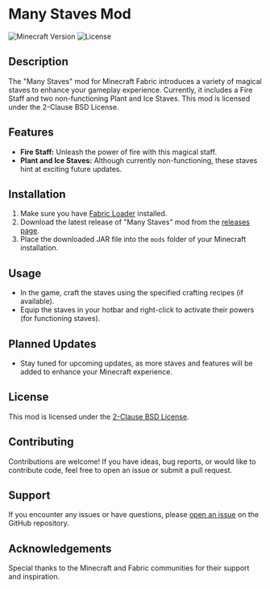 # Many Staves Mod

![Minecraft Version](https://img.shields.io/badge/Minecraft-1.20.2-green)
![License](https://img.shields.io/badge/License-BSD%202--Clause-blue)

## Description

The "Many Staves" mod for Minecraft Fabric introduces a variety of magical staves to enhance your gameplay experience. Currently, it includes a Fire Staff and two non-functioning Plant and Ice Staves. This mod is licensed under the 2-Clause BSD License.

## Features

- **Fire Staff:** Unleash the power of fire with this magical staff.
- **Plant and Ice Staves:** Although currently non-functioning, these staves hint at exciting future updates.

## Installation

1. Make sure you have [Fabric Loader](https://fabricmc.net/use/) installed.
2. Download the latest release of "Many Staves" mod from the [releases page](#add_link_here).
3. Place the downloaded JAR file into the `mods` folder of your Minecraft installation.

## Usage

- In the game, craft the staves using the specified crafting recipes (if available).
- Equip the staves in your hotbar and right-click to activate their powers (for functioning staves).

## Planned Updates

- Stay tuned for upcoming updates, as more staves and features will be added to enhance your Minecraft experience.

## License

This mod is licensed under the [2-Clause BSD License](LICENSE).

## Contributing

Contributions are welcome! If you have ideas, bug reports, or would like to contribute code, feel free to open an issue or submit a pull request.

## Support

If you encounter any issues or have questions, please [open an issue](#add_link_here) on the GitHub repository.

## Acknowledgements

Special thanks to the Minecraft and Fabric communities for their support and inspiration.

